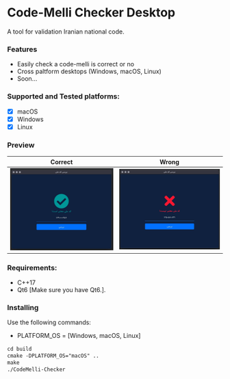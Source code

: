 # Code-Melli Checker Desktop
A tool for validation Iranian national code.

### Features

- Easily check a code-melli is correct or no
- Cross paltform desktops (Windows, macOS, Linux)
- Soon...

### Supported and Tested platforms:

- [x] macOS
- [x] Windows
- [x] Linux

### Preview

| Correct        | Wrong          |
| -------------- | -------------- |
| ![](screenshots/success.jpg) | ![](screenshots/error.jpg) |

### Requirements:
- C++17
- Qt6 [Make sure you have Qt6.].

### Installing
Use the following commands:

- PLATFORM_OS = [Windows, macOS, Linux]

```
cd build
cmake -DPLATFORM_OS="macOS" ..
make
./CodeMelli-Checker
```
